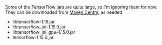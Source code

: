 Some of the TensorFlow jars are quite large, so I'm ignoring them for now. They can be downloaded from [Maven Central](https://search.maven.org/search?q=org.tensorflow) as needed.

- libtensorflow-1.15.jar
- libtensorflow_jni-1.15.0.jar
- libtensorflow_jni_gpu-1.15.0.jar
- tensorflow-1.15.0.jar

